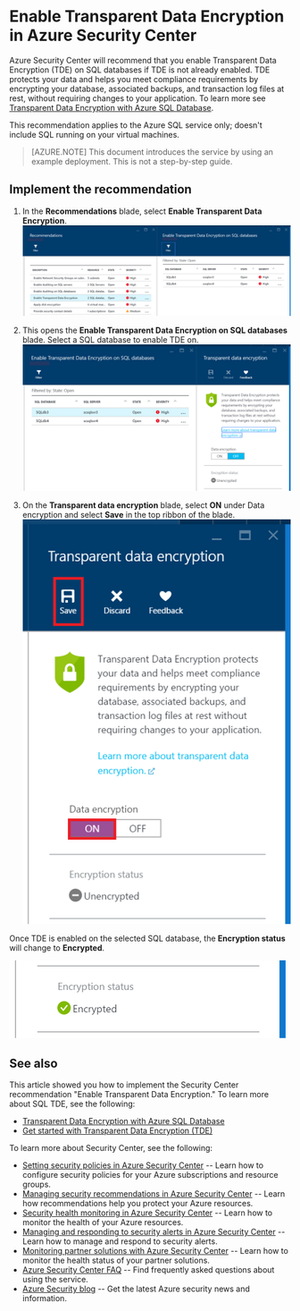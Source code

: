 <properties
   pageTitle="Enable Transparent Data Encryption in Azure Security Center | Microsoft Azure"
   description="This document shows you how to implement the Azure Security Center recommendation **Enable Transparent Data Encryption**."
   services="security-center"
   documentationCenter="na"
   authors="TerryLanfear"
   manager="MBaldwin"
   editor=""/>

<tags
   ms.service="security-center"
   ms.devlang="na"
   ms.topic="article"
   ms.tgt_pltfrm="na"
   ms.workload="na"
   ms.date="07/29/2016"
   ms.author="terrylan"/>

# Enable Transparent Data Encryption in Azure Security Center

Azure Security Center will recommend that you enable Transparent Data Encryption (TDE) on SQL databases if TDE is not already enabled. TDE protects your data and helps you meet compliance requirements by encrypting your database, associated backups, and transaction log files at rest, without requiring changes to your application. To learn more see [Transparent Data Encryption with Azure SQL Database](https://msdn.microsoft.com/library/dn948096).

This recommendation applies to the Azure SQL service only; doesn't include SQL running on your virtual machines.

> [AZURE.NOTE] This document introduces the service by using an example deployment.  This is not a step-by-step guide.

## Implement the recommendation

1. In the **Recommendations** blade, select **Enable Transparent Data Encryption**.
![Enable Transparent Data Encryption][1]

2. This opens the **Enable Transparent Data Encryption on SQL databases** blade. Select a SQL database to enable TDE on.
![Select SQL DB to enable TDE on][2]
3. On the **Transparent data encryption** blade, select **ON** under Data encryption and select **Save** in the top ribbon of the blade.
![Turn on TDE][3]

  Once TDE is enabled on the selected SQL database, the **Encryption status** will change to **Encrypted**.    

  ![Encryption status][4]

## See also

This article showed you how to implement the Security Center recommendation "Enable Transparent Data Encryption." To learn more about SQL TDE, see the following:

- [Transparent Data Encryption with Azure SQL Database](https://msdn.microsoft.com/library/dn948096)
- [Get started with Transparent Data Encryption (TDE)](../sql-data-warehouse/sql-data-warehouse-encryption-tde.md)

To learn more about Security Center, see the following:

- [Setting security policies in Azure Security Center](security-center-policies.md) -- Learn how to configure security policies for your Azure subscriptions and resource groups.
- [Managing security recommendations in Azure Security Center](security-center-recommendations.md) -- Learn how recommendations help you protect your Azure resources.
- [Security health monitoring in Azure Security Center](security-center-monitoring.md) -- Learn how to monitor the health of your Azure resources.
- [Managing and responding to security alerts in Azure Security Center](security-center-managing-and-responding-alerts.md) -- Learn how to manage and respond to security alerts.
- [Monitoring partner solutions with Azure Security Center](security-center-partner-solutions.md) -- Learn how to monitor the health status of your partner solutions.
- [Azure Security Center FAQ](security-center-faq.md) -- Find frequently asked questions about using the service.
- [Azure Security blog](http://blogs.msdn.com/b/azuresecurity/) -- Get the latest Azure security news and information.

<!--Image references-->
[1]: ./media/security-center-enable-tde-on-sql-databases/enable-tde.png
[2]:./media/security-center-enable-tde-on-sql-databases/transparent-data-encryption-blade.png
[3]: ./media/security-center-enable-tde-on-sql-databases/turn-on-tde.png
[4]: ./media/security-center-enable-tde-on-sql-databases/encrypted.png
